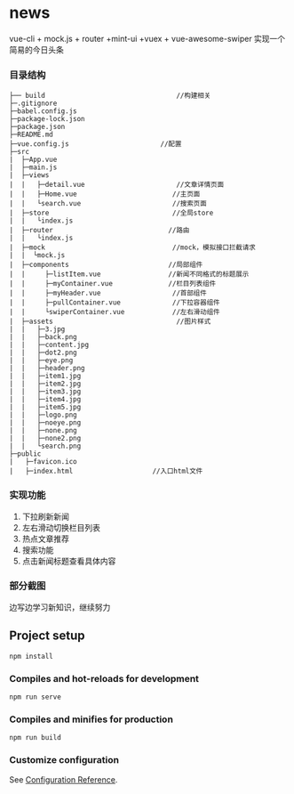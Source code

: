 # news
vue-cli + mock.js + router +mint-ui +vuex + vue-awesome-swiper
实现一个简易的今日头条


### 目录结构
```
├── build                                 //构建相关
├─.gitignore
├─babel.config.js
├─package-lock.json
├─package.json
├─README.md
├─vue.config.js                       //配置
├─src
|  ├─App.vue
|  ├─main.js
|  ├─views
|  |   ├─detail.vue                       //文章详情页面
|  |   ├─Home.vue                        //主页面
|  |   └search.vue                       //搜索页面
|  ├─store                               //全局store
|  |   └index.js
|  ├─router                             //路由
|  |   └index.js
|  ├─mock                                //mock，模拟接口拦截请求
|  |  └mock.js
|  ├─components                         //局部组件
|  |     ├─listItem.vue                 //新闻不同格式的标题展示
|  |     ├─myContainer.vue              //栏目列表组件
|  |     ├─myHeader.vue                  //首部组件
|  |     ├─pullContainer.vue             //下拉容器组件
|  |     └swiperContainer.vue            //左右滑动组件
|  ├─assets                               //图片样式
|  |   ├─3.jpg
|  |   ├─back.png
|  |   ├─content.jpg
|  |   ├─dot2.png
|  |   ├─eye.png
|  |   ├─header.png
|  |   ├─item1.jpg
|  |   ├─item2.jpg
|  |   ├─item3.jpg
|  |   ├─item4.jpg
|  |   ├─item5.jpg
|  |   ├─logo.png
|  |   ├─noeye.png
|  |   ├─none.png
|  |   ├─none2.png
|  |   └search.png
├─public
|   ├─favicon.ico 
|   ├─index.html                    //入口html文件
```

### 实现功能 
1. 下拉刷新新闻
2. 左右滑动切换栏目列表
3. 热点文章推荐
4. 搜索功能
5. 点击新闻标题查看具体内容

### 部分截图



边写边学习新知识，继续努力

## Project setup
```
npm install
```

### Compiles and hot-reloads for development
```
npm run serve
```

### Compiles and minifies for production
```
npm run build
```

### Customize configuration
See [Configuration Reference](https://cli.vuejs.org/config/).
